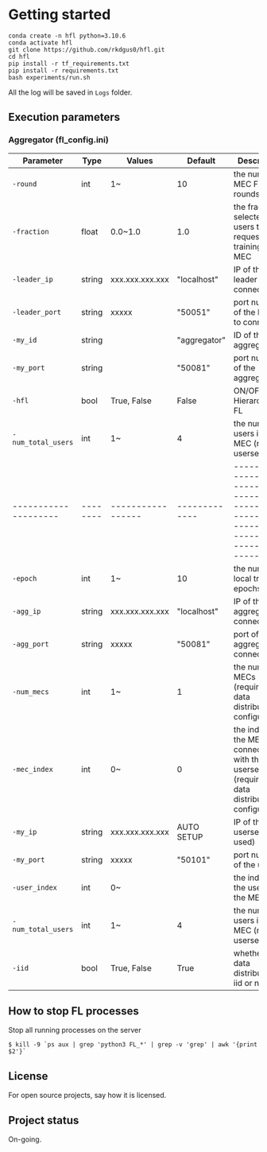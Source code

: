 # Getting started

```
conda create -n hfl python=3.10.6
conda activate hfl
git clone https://github.com/rkdgus0/hfl.git
cd hfl
pip install -r tf_requirements.txt
pip install -r requirements.txt
bash experiments/run.sh
```

All the log will be saved in ```Logs``` folder.

## Execution parameters
### Aggregator (fl_config.ini)
| Parameter          | Type   | Values          | Default      | Description                                                         |
|--------------------|--------|-----------------|--------------|---------------------------------------------------------------------|
| `-round`           | int    | 1~              | 10           | the number of MEC FL rounds                                         |
| `-fraction`        | float  | 0.0~1.0         | 1.0          | the fraction of selected users to request local training in the MEC |
| `-leader_ip`       | string | xxx.xxx.xxx.xxx | "localhost"  | IP of the leader to connect                                         |
| `-leader_port`     | string | xxxxx           | "50051"      | port number of the leader to connect                                |
| `-my_id`           | string |                 | "aggregator" | ID of the aggregator                                                |
| `-my_port`         | string |                 | "50081"      | port number of the aggregator                                       |
| `-hfl`             | bool   | True, False     | False        | ON/OFF for Hierarchical FL                                          |
| `-num_total_users` | int    | 1~              | 4            | the number users in the MEC (not userset)                           |
|--------------------|--------|-----------------|-------------|------------------------------------------------------------------------------------------------|
| `-epoch`           | int    | 1~              | 10          | the number of local training epochs                                                            |
| `-agg_ip`          | string | xxx.xxx.xxx.xxx | "localhost" | IP of the aggregator to connect                                                                |
| `-agg_port`        | string | xxxxx           | "50081"     | port of the aggregator to connect                                                              |
| `-num_mecs`        | int    | 1~              | 1           | the number of MECs (required for data distribution configuration)                              |
| `-mec_index`       | int    | 0~              | 0           | the index of the MEC connected with the userset (required for data distribution configuration) |
| `-my_ip`           | string | xxx.xxx.xxx.xxx | AUTO SETUP  | IP of the userset (not used)                                                                   |
| `-my_port`         | string | xxxxx           | "50101"     | port number of the userset                                                                     |
| `-user_index`      | int    | 0~              |             | the index of the userset in the MEC                                                            |
| `-num_total_users` | int    | 1~              | 4           | the number users in the MEC (not userset)                                                      |
| `-iid`             | bool   | True, False     | True        | whether user data distribution is iid or non-iid                                               |


## How to stop FL processes
Stop all running processes on the server 
```
$ kill -9 `ps aux | grep 'python3 FL_*' | grep -v 'grep' | awk '{print $2'}`
```

## License
For open source projects, say how it is licensed.

## Project status
On-going.

